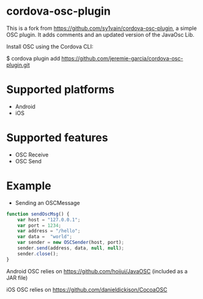 cordova-osc-plugin
==================
This is a fork from https://github.com/sy1vain/cordova-osc-plugin, a simple OSC plugin. It adds comments and an updated version of the JavaOsc Lib.

Install OSC using the Cordova CLI:

$ cordova plugin add https://github.com/jeremie-garcia/cordova-osc-plugin.git

Supported platforms
===================
* Android
* iOS

Supported features
==================
* OSC Receive
* OSC Send

Example
==================
* Sending an OSCMessage
```javascript
function sendOscMsg() {
    var host = "127.0.0.1";
    var port = 1234;
    var address = "/hello";
    var data =  "world";
    var sender = new OSCSender(host, port);
    sender.send(address, data, null, null);
    sender.close();
}
```

Android OSC relies on https://github.com/hoijui/JavaOSC (included as a JAR file)

iOS OSC relies on https://github.com/danieldickison/CocoaOSC